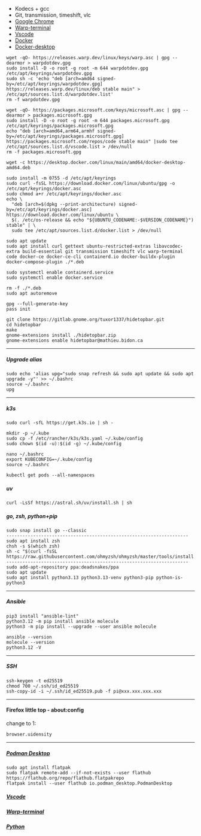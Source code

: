 - Kodecs + gcc
- Git, transmission, timeshift, vlc
- [Google Chrome](https://www.google.com/chrome)
- [Warp-terminal](https://www.warp.dev)
- [Vscode](https://code.visualstudio.com)
- [Docker](https://docs.docker.com/engine/install/ubuntu)
- [Docker-desktop](https://docs.docker.com/desktop/setup/install/linux/ubuntu)
```
wget -qO- https://releases.warp.dev/linux/keys/warp.asc | gpg --dearmor > warpdotdev.gpg
sudo install -D -o root -g root -m 644 warpdotdev.gpg /etc/apt/keyrings/warpdotdev.gpg
sudo sh -c 'echo "deb [arch=amd64 signed-by=/etc/apt/keyrings/warpdotdev.gpg] https://releases.warp.dev/linux/deb stable main" > /etc/apt/sources.list.d/warpdotdev.list'
rm -f warpdotdev.gpg

wget -qO- https://packages.microsoft.com/keys/microsoft.asc | gpg --dearmor > packages.microsoft.gpg
sudo install -D -o root -g root -m 644 packages.microsoft.gpg /etc/apt/keyrings/packages.microsoft.gpg
echo "deb [arch=amd64,arm64,armhf signed-by=/etc/apt/keyrings/packages.microsoft.gpg] https://packages.microsoft.com/repos/code stable main" |sudo tee /etc/apt/sources.list.d/vscode.list > /dev/null
rm -f packages.microsoft.gpg

wget -c https://desktop.docker.com/linux/main/amd64/docker-desktop-amd64.deb

sudo install -m 0755 -d /etc/apt/keyrings
sudo curl -fsSL https://download.docker.com/linux/ubuntu/gpg -o /etc/apt/keyrings/docker.asc
sudo chmod a+r /etc/apt/keyrings/docker.asc
echo \
  "deb [arch=$(dpkg --print-architecture) signed-by=/etc/apt/keyrings/docker.asc] https://download.docker.com/linux/ubuntu \
  $(. /etc/os-release && echo "${UBUNTU_CODENAME:-$VERSION_CODENAME}") stable" | \
  sudo tee /etc/apt/sources.list.d/docker.list > /dev/null

sudo apt update
sudo apt install curl gettext ubuntu-restricted-extras libavcodec-extra build-essential git transmission timeshift vlc warp-terminal code docker-ce docker-ce-cli containerd.io docker-buildx-plugin docker-compose-plugin ./*.deb

sudo systemctl enable containerd.service
sudo systemctl enable docker.service

rm -f ./*.deb
sudo apt autoremove

gpg --full-generate-key
pass init

git clone https://gitlab.gnome.org/tuxor1337/hidetopbar.git
cd hidetopbar
make
gnome-extensions install ./hidetopbar.zip
gnome-extensions enable hidetopbar@mathieu.bidon.ca
```
--------------------------------------------------------------------
##### Upgrade alias
```
sudo echo 'alias upg="sudo snap refresh && sudo apt update && sudo apt upgrade -y"' >> ~/.bashrc
source ~/.bashrc
upg
```
--------------------------------------------------------------------
##### k3s
```
sudo curl -sfL https://get.k3s.io | sh -

mkdir -p ~/.kube
sudo cp -f /etc/rancher/k3s/k3s.yaml ~/.kube/config
sudo chown $(id -u):$(id -g) ~/.kube/config

nano ~/.bashrc
export KUBECONFIG=~/.kube/config
source ~/.bashrc

kubectl get pods --all-namespaces
```
##### uv
```
curl -LsSf https://astral.sh/uv/install.sh | sh
```
##### go, zsh, python+pip
```
sudo snap install go --classic
--------------------------------------------------------------------
sudo apt install zsh
chsh -s $(which zsh)
sh -c "$(curl -fsSL https://raw.githubusercontent.com/ohmyzsh/ohmyzsh/master/tools/install.sh)"
--------------------------------------------------------------------
sudo add-apt-repository ppa:deadsnakes/ppa
sudo apt update
sudo apt install python3.13 python3.13-venv python3-pip python-is-python3
```
--------------------------------------------------------------------
##### Ansible
```
pip3 install "ansible-lint"
python3.12 -m pip install ansible molecule
python3 -m pip install --upgrade --user ansible molecule

ansible --version
molecule --version
python3.12 -V
```
--------------------------------------------------------------------
##### SSH
```
ssh-keygen -t ed25519
chmod 700 ~/.ssh/id_ed25519
ssh-copy-id -i ~/.ssh/id_ed25519.pub -f pi@ххх.ххх.ххх.ххх
```
--------------------------------------------------------------------
#### Firefox little top - about:config
change to 1:
```
browser.uidensity
```
--------------------------------------------------------------------
##### [Podman Desktop](https://podman-desktop.io/downloads)
```
sudo apt install flatpak
sudo flatpak remote-add --if-not-exists --user flathub https://flathub.org/repo/flathub.flatpakrepo
flatpak install --user flathub io.podman_desktop.PodmanDesktop
```
##### [Vscode](https://code.visualstudio.com)
##### [Warp-terminal](https://www.warp.dev)
##### [Python](https://github.com/morheus9/bash/blob/main/scripts%20and%20patterns/python.md)

